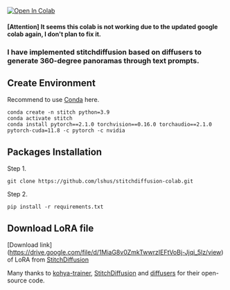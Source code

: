 [![Open In Colab](https://colab.research.google.com/assets/colab-badge.svg)](https://colab.research.google.com/github/lshus/stitchdiffusion-colab/blob/main/colab_stitchdiffusion.ipynb) 
 

#### [Attention] It seems this colab is not working due to the updated google colab again, I don't plan to fix it. 

### I have implemented stitchdiffusion based on diffusers to generate 360-degree panoramas through text prompts.

## Create Environment

Recommend to use [Conda](https://docs.conda.io/projects/conda/en/latest/user-guide/install/index.html) here.
   ```
   conda create -n stitch python=3.9
   conda activate stitch
   conda install pytorch==2.1.0 torchvision==0.16.0 torchaudio==2.1.0 pytorch-cuda=11.8 -c pytorch -c nvidia
   ```

## Packages Installation

Step 1.
```
git clone https://github.com/lshus/stitchdiffusion-colab.git
```
Step 2.
```
pip install -r requirements.txt
```

## Download LoRA file

[Download link] (https://drive.google.com/file/d/1MiaG8v0ZmkTwwrzIEFtVoBj-Jjqi_5lz/view) of LoRA from [StitchDiffusion](https://github.com/littlewhitesea/StitchDiffusion)


 
Many thanks to [kohya-trainer](https://github.com/Linaqruf/kohya-trainer), [StitchDiffusion](https://github.com/littlewhitesea/StitchDiffusion) and [diffusers](https://github.com/huggingface/diffusers) for their open-source code. 

